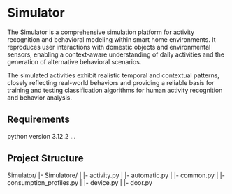 # Simulator
The Simulator is a comprehensive simulation platform for activity recognition and behavioral modeling within smart home environments.
It reproduces user interactions with domestic objects and environmental sensors, enabling a context-aware understanding of daily activities and the generation of alternative behavioral scenarios.

The simulated activities exhibit realistic temporal and contextual patterns, closely reflecting real-world behaviors and providing a reliable basis for training and testing classification algorithms for human activity recognition and behavior analysis.


## Requirements
python version 3.12.2
...

## Project Structure
Simulator/
|- Simulatore/
| |- activity.py
| |- automatic.py
| |- common.py
| |- consumption_profiles.py
| |- device.py
| |- door.py
